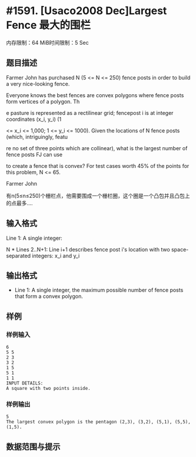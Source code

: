 # #1591. [Usaco2008 Dec]Largest Fence 最大的围栏

内存限制：64 MiB时间限制：5 Sec

## 题目描述

Farmer John has purchased N (5 <= N <= 250) fence posts in order to build a very nice-looking fence.

 Everyone knows the best fences are convex polygons where fence posts form vertices of a polygon. Th

e pasture is represented as a rectilinear grid; fencepost i is at integer coordinates (x_i, y_i) (1 

<= x_i <= 1,000; 1 <= y_i <= 1000). Given the locations of N fence posts (which, intriguingly, featu

re no set of three points which are collinear), what is the largest number of fence posts FJ can use

 to create a fence that is convex? For test cases worth 45% of the points for this problem, N <= 65.

 Farmer John

有n(5&le;n&le;250)个栅栏点，他需要围成一个栅栏圈，这个圈是一个凸包并且凸包上的点最多....

## 输入格式

Line 1: A single integer: 

N * Lines 2..N+1: Line i+1 describes fence post i's location with two space-separated integers: x_i and y_i

## 输出格式

* Line 1: A single integer, the maximum possible number of fence posts that form a convex polygon. 

## 样例

### 样例输入

    
    6
    5 5
    2 3
    3 2
    1 5
    5 1
    1 1
    INPUT DETAILS:
    A square with two points inside.
    
    

### 样例输出

    
    5
    The largest convex polygon is the pentagon (2,3), (3,2), (5,1), (5,5), (1,5).
    

## 数据范围与提示
